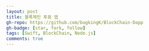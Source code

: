 ```yaml
---
layout: post
title: 블록체인 투표 앱
gh-repo: https://github.com/bugkingK/BlockChain-Dapp
gh-badge: [star, fork, follow]
tags: [Swift, BlockChain, Node.js]
comments: true
---
```

